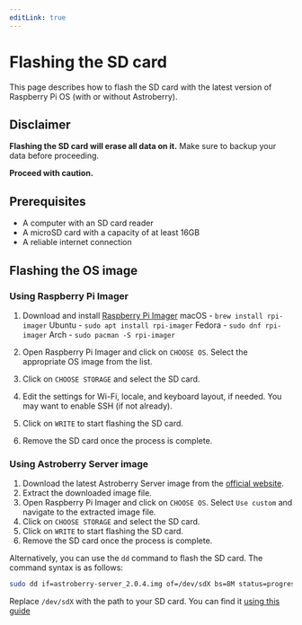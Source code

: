 ```yaml
---
editLink: true
---
```


# Flashing the SD card

This page describes how to flash the SD card with the latest version of Raspberry Pi OS (with or without Astroberry).

## Disclaimer

**Flashing the SD card will erase all data on it.** Make sure to backup your data before proceeding.

**Proceed with caution.**

## Prerequisites
- A computer with an SD card reader
- A microSD card with a capacity of at least 16GB
- A reliable internet connection

## Flashing the OS image

### Using Raspberry Pi Imager <Badge type="danger" text="Caution" />

1. Download and install [Raspberry Pi Imager](https://www.raspberrypi.org/software/)
macOS  - `brew install rpi-imager`
Ubuntu - `sudo apt install rpi-imager`
Fedora - `sudo dnf rpi-imager`
Arch   - `sudo pacman -S rpi-imager`

2. Open Raspberry Pi Imager and click on `CHOOSE OS`. Select the appropriate OS image from the list.
3. Click on `CHOOSE STORAGE` and select the SD card.
4. Edit the settings for Wi-Fi, locale, and keyboard layout, if needed. You may want to enable SSH (if not already).
5. Click on `WRITE` to start flashing the SD card.
6. Remove the SD card once the process is complete.

### Using Astroberry Server image <Badge type="danger" text="Caution" />

1. Download the latest Astroberry Server image from the [official website](https://astroberry.io/#download).
2. Extract the downloaded image file.
3. Open Raspberry Pi Imager and click on `CHOOSE OS`. Select `Use custom` and navigate to the extracted image file.
4. Click on `CHOOSE STORAGE` and select the SD card.
5. Click on `WRITE` to start flashing the SD card.
6. Remove the SD card once the process is complete.

Alternatively, you can use the `dd` command to flash the SD card. The command syntax is as follows:

```bash
sudo dd if=astroberry-server_2.0.4.img of=/dev/sdX bs=8M status=progress 
```
Replace `/dev/sdX` with the path to your SD card. You can find it [using this guide](/terminal/lsblk.md)
